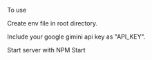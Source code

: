 To use

Create env file in root directory. 

Include your google gimini api key as "API_KEY".

Start server with NPM Start
